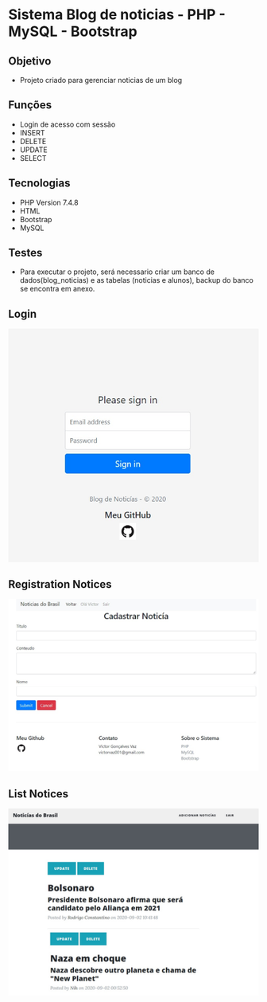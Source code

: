 # Sistema Blog de noticias - PHP - MySQL - Bootstrap <br>

## Objetivo
* Projeto criado para gerenciar noticias de um blog<br>

## Funções

* Login de acesso com sessão<br>
* INSERT<br>
* DELETE<br>
* UPDATE<br>
* SELECT


## Tecnologias

* PHP Version 7.4.8<br>
* HTML<br>
* Bootstrap<br>
* MySQL

## Testes<br>

* Para executar o projeto, será necessario criar um banco de dados(blog_noticias) e as tabelas (noticias e alunos), backup do banco se encontra em anexo.

## Login

![Tabela de Usuarios](https://github.com/victorvaz001/ProjetosPHP/blob/master/Projeto-Blog-Noticias/login.jpg)

## Registration Notices

![Cadastro de Usuarios](https://github.com/victorvaz001/ProjetosPHP/blob/master/Projeto-Blog-Noticias/registro.jpg)

## List Notices

![Cadastro de Usuarios](https://github.com/victorvaz001/ProjetosPHP/blob/master/Projeto-Blog-Noticias/tabela.jpg)



